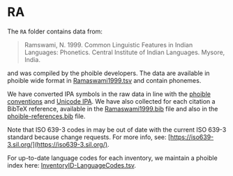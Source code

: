 # RA

The `RA` folder contains data from:

> Ramswami, N. 1999. Common Linguistic Features in Indian Languages: Phonetics. Central Institute of Indian Languages. Mysore, India.

and was compiled by the phoible developers. The data are available in phoible wide format in [Ramaswami1999.tsv](Ramaswami1999.tsv) and contain phonemes.

We have converted IPA symbols in the raw data in line with the [phoible conventions](http://phoible.github.io/conventions/) and [Unicode IPA](http://langsci-press.org/catalog/book/176). We have also collected for each citation a BibTeX reference, available in the [Ramaswami1999.bib](Ramaswami1999.bib) file and also in the [phoible-references.bib](../../data/phoible-references.bib) file.

Note that ISO 639-3 codes in may be out of date with the current ISO 639-3 standard because change requests. For more info, see: [https://iso639-3.sil.org/](https://iso639-3.sil.org/).

For up-to-date language codes for each inventory, we maintain a phoible index here:
[InventoryID-LanguageCodes.tsv](../../mappings/InventoryID-LanguageCodes.tsv).